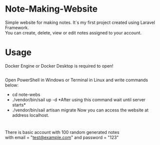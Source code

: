 # Note-Making-Website
Simple website for making notes. It`s my first project created using Laravel Framework.\
You can create, delete, view or edit notes assigned to your account.

# Usage
Docker Engine or Docker Desktop is required to open!
## 
Open PowerShell in Windows or Terminal in Linux and write commands below:
- cd note-webs
- ./vendor/bin/sail up -d  \*After using this command wait until server starts\*
- ./vendor/bin/sail artisan migrate
Now you can access the website at address localhost.
#
There is basic account with 100 random generated notes\
with email = "test@example.com" and password = "123"


